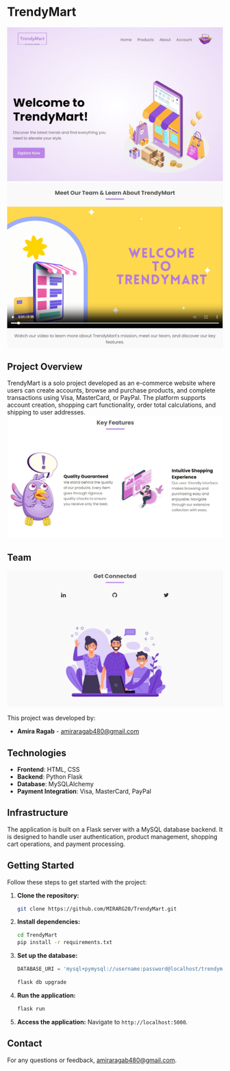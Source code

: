 <!-- landing page for my the portfolio project -->

# TrendyMart

![TrendyMart Screenshot](screenshot/screenshot1.png)
![TrendyMart Screenshot](screenshot/screenshot4.png)

## Project Overview

TrendyMart is a solo project developed as an e-commerce website where users can create accounts, browse and purchase products, and complete transactions using Visa, MasterCard, or PayPal. The platform supports account creation, shopping cart functionality, order total calculations, and shipping to user addresses.
![TrendyMart Screenshot](screenshot/screenshot2.png)

## Team
![TrendyMart Screenshot](screenshot/screenshot5.png)

This project was developed by:
- **Amira Ragab** - [amiraragab480@gmail.com](mailto:amiraragab480@gmail.com)

## Technologies

- **Frontend**: HTML, CSS
- **Backend**: Python Flask
- **Database**: MySQLAlchemy
- **Payment Integration**: Visa, MasterCard, PayPal

## Infrastructure

The application is built on a Flask server with a MySQL database backend. It is designed to handle user authentication, product management, shopping cart operations, and payment processing.


## Getting Started

Follow these steps to get started with the project:

1. **Clone the repository:**
   ```bash
   git clone https://github.com/MIRARG20/TrendyMart.git
   ```
2. **Install dependencies:**
   ```bash
   cd TrendyMart
   pip install -r requirements.txt
   ```
3. **Set up the database:**
   ```python
   DATABASE_URI = 'mysql+pymysql://username:password@localhost/trendymart'
   ```
   ```bash
   flask db upgrade
   ```
4. **Run the application:**
   ```bash
   flask run
   ```
5. **Access the application:**
   Navigate to `http://localhost:5000`.


## Contact

For any questions or feedback, amiraragab480@gmail.com.
